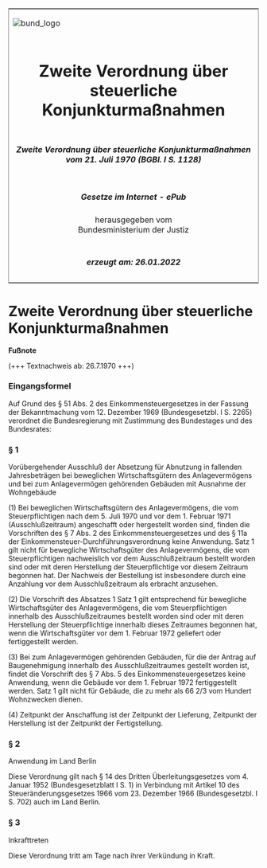 <span id="DECKBLATT.html"></span>

<table border="0" frame="border" width="100%">

<tr valign="top">

<td align="left">

![bund\_logo](BfJ_2021_Web_de_de.gif)

</td>

<td align="right">

 

</td>

</tr>

<tr align="center" valign="middle">

<td colspan="2">

# Zweite Verordnung über steuerliche Konjunkturmaßnahmen

</td>

</tr>

<tr align="center" valign="middle">

<td colspan="2">

##### Zweite Verordnung über steuerliche Konjunkturmaßnahmen vom 21. Juli 1970 (BGBl. I S. 1128)

</td>

</tr>

<tr align="center" valign="middle">

<td colspan="2">

  
  

##### Gesetze im Internet - ePub  
  
herausgegeben vom  
Bundesministerium der Justiz

</td>

</tr>

<tr align="center" valign="bottom">

<td colspan="2">

  
  

##### erzeugt am: 26.01.2022

</td>

</tr>

</table>

<span id="BJNR011280970.html"></span>

# Zweite Verordnung über steuerliche Konjunkturmaßnahmen

<div>

  
**Fußnote**

<div class="jnhtml">

<div>

<div class="jurAbsatz">

(+++ Textnachweis ab: 26.7.1970 +++)

</div>

</div>

</div>

</div>

<span id="BJNR011280970BJNE000100303.html"></span>

### Eingangsformel  

<div>

<div class="jnhtml">

<div>

<div class="jurAbsatz">

Auf Grund des § 51 Abs. 2 des Einkommensteuergesetzes in der Fassung der
Bekanntmachung vom 12. Dezember 1969 (Bundesgesetzbl. I S. 2265)
verordnet die Bundesregierung mit Zustimmung des Bundestages und des
Bundesrates:

</div>

</div>

</div>

</div>

<span id="BJNR011280970BJNE000200303.html"></span>

### § 1  
Vorübergehender Ausschluß der Absetzung für Abnutzung in fallenden Jahresbeträgen bei beweglichen Wirtschaftsgütern des Anlagevermögens und bei zum Anlagevermögen gehörenden Gebäuden mit Ausnahme der Wohngebäude

<div>

<div class="jnhtml">

<div>

<div class="jurAbsatz">

(1) Bei beweglichen Wirtschaftsgütern des Anlagevermögens, die vom
Steuerpflichtigen nach dem 5. Juli 1970 und vor dem 1. Februar 1971
(Ausschlußzeitraum) angeschafft oder hergestellt worden sind, finden die
Vorschriften des § 7 Abs. 2 des Einkommensteuergesetzes und des § 11a
der Einkommensteuer-Durchführungsverordnung keine Anwendung. Satz 1 gilt
nicht für bewegliche Wirtschaftsgüter des Anlagevermögens, die vom
Steuerpflichtigen nachweislich vor dem Ausschlußzeitraum bestellt worden
sind oder mit deren Herstellung der Steuerpflichtige vor diesem Zeitraum
begonnen hat. Der Nachweis der Bestellung ist insbesondere durch eine
Anzahlung vor dem Ausschlußzeitraum als erbracht anzusehen.

</div>

<div class="jurAbsatz">

(2) Die Vorschrift des Absatzes 1 Satz 1 gilt entsprechend für
bewegliche Wirtschaftsgüter des Anlagevermögens, die vom
Steuerpflichtigen innerhalb des Ausschlußzeitraumes bestellt worden sind
oder mit deren Herstellung der Steuerpflichtige innerhalb dieses
Zeitraumes begonnen hat, wenn die Wirtschaftsgüter vor dem 1. Februar
1972 geliefert oder fertiggestellt werden.

</div>

<div class="jurAbsatz">

(3) Bei zum Anlagevermögen gehörenden Gebäuden, für die der Antrag auf
Baugenehmigung innerhalb des Ausschlußzeitraumes gestellt worden ist,
findet die Vorschrift des § 7 Abs. 5 des Einkommensteuergesetzes keine
Anwendung, wenn die Gebäude vor dem 1. Februar 1972 fertiggestellt
werden. Satz 1 gilt nicht für Gebäude, die zu mehr als 66 2/3 vom
Hundert Wohnzwecken dienen.

</div>

<div class="jurAbsatz">

(4) Zeitpunkt der Anschaffung ist der Zeitpunkt der Lieferung, Zeitpunkt
der Herstellung ist der Zeitpunkt der Fertigstellung.

</div>

</div>

</div>

</div>

<span id="BJNR011280970BJNE000300303.html"></span>

### § 2  
Anwendung im Land Berlin

<div>

<div class="jnhtml">

<div>

<div class="jurAbsatz">

Diese Verordnung gilt nach § 14 des Dritten Überleitungsgesetzes vom 4.
Januar 1952 (Bundesgesetzblatt I S. 1) in Verbindung mit Artikel 10 des
Steueränderungsgesetzes 1966 vom 23. Dezember 1966 (Bundesgesetzbl. I S.
702) auch im Land Berlin.

</div>

</div>

</div>

</div>

<span id="BJNR011280970BJNE000400303.html"></span>

### § 3  
Inkrafttreten

<div>

<div class="jnhtml">

<div>

<div class="jurAbsatz">

Diese Verordnung tritt am Tage nach ihrer Verkündung in Kraft.

</div>

</div>

</div>

</div>
